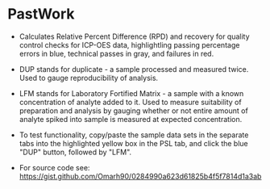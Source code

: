 # PastWork

+ Calculates Relative Percent Difference (RPD) and recovery for quality control checks for ICP-OES data, highlightling passing percentage errors in blue, technical passes in gray, and failures in red.

+ DUP stands for duplicate - a sample processed and measured twice. Used to gauge reproducibility of analysis.

+ LFM stands for Laboratory Fortified Matrix - a sample with a known concentration of analyte added to it. Used to measure     suitability of preparation and analysis by gauging whether or not entire amount of analyte spiked into sample is measured at expected concentration.

+ To test functionality, copy/paste the sample data sets in the separate tabs into the highlighted yellow box in the PSL tab, and click the blue "DUP" button, followed by "LFM".

+ For source code see: https://gist.github.com/Omarh90/0284990a623d61825b4f5f7814d1a3ab
